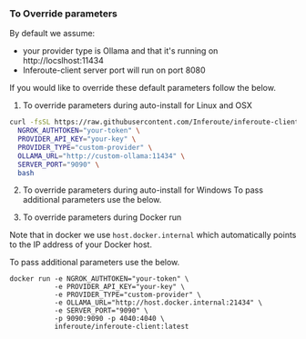 ###  To Override parameters 

By default we assume:

- your provider type is Ollama  and that it's running on http://locslhost:11434
- Inferoute-client server port will run on port 8080

If you would like to override these default parameters follow the below.


1. To override parameters during auto-install for Linux and OSX

```bash
curl -fsSL https://raw.githubusercontent.com/Inferoute/inferoute-client/main/scripts/install.sh | \
  NGROK_AUTHTOKEN="your-token" \
  PROVIDER_API_KEY="your-key" \
  PROVIDER_TYPE="custom-provider" \
  OLLAMA_URL="http://custom-ollama:11434" \
  SERVER_PORT="9090" \
  bash
```


2. To override parameters during auto-install for Windows 
To pass additional parameters use the below.


3. To override parameters during Docker run

Note that in docker we use `host.docker.internal` which automatically points to the IP address of your Docker host. 

To pass additional parameters use the below.
```
docker run -e NGROK_AUTHTOKEN="your-token" \
           -e PROVIDER_API_KEY="your-key" \
           -e PROVIDER_TYPE="custom-provider" \
           -e OLLAMA_URL="http://host.docker.internal:21434" \
           -e SERVER_PORT="9090" \
           -p 9090:9090 -p 4040:4040 \
           inferoute/inferoute-client:latest
```